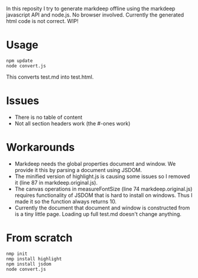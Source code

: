 In this reposity I try to generate markdeep offline using the markdeep javascript API and node.js. No browser involved.
Currently the generated html code is not correct. WIP!

Usage
=====
~~~~~~~~~~
npm update
node convert.js
~~~~~~~~~~
This converts test.md into test.html.

Issues
======
* There is no table of content
* Not all section headers work (the #-ones work)

Workarounds
===========
* Markdeep needs the global properties document and window. We provide it this by parsing a document using JSDOM.
* The minified version of highlight.js is causing some issues so I removed it (line 87 in markdeep.original.js).
* The canvas operations in measureFontSize (line 74 markdeep.original.js) requires functionality of JSDOM that is hard to install on windows. Thus I made it so the function always returns 10.
* Currently the document that document and window is constructed from is a tiny little page. Loading up full test.md doesn't change anything.

From scratch
============
~~~~~~~~~~
nmp init
nmp install highlight
npm install jsdom
node convert.js
~~~~~~~~~~
